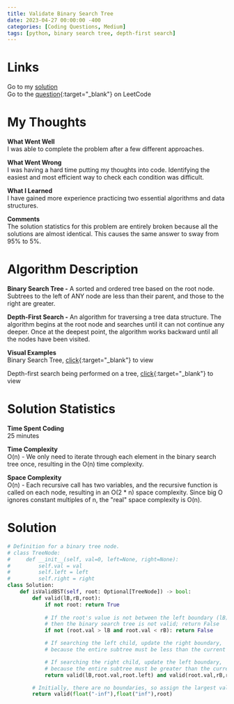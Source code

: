 ```yaml
---
title: Validate Binary Search Tree
date: 2023-04-27 00:00:00 -400
categories: [Coding Questions, Medium]
tags: [python, binary search tree, depth-first search]
---
```


# Links  

Go to my [solution](#solution)  
Go to the [question](https://leetcode.com/problems/validate-binary-search-tree/){:target="_blank"} on LeetCode  

# My Thoughts  

**What Went Well**  
I was able to complete the problem after a few different approaches.

**What Went Wrong**  
I was having a hard time putting my thoughts into code. 
Identifying the easiest and most efficient way to check each condition was difficult.

**What I Learned**  
I have gained more experience practicing two essential algorithms and data structures.

**Comments**  
The solution statistics for this problem are entirely broken because all the solutions are almost identical.
This causes the same answer to sway from 95% to 5%.

# Algorithm Description

**Binary Search Tree -** A sorted and ordered tree based on the root node. Subtrees to the left of ANY node are less than their parent, and those to the right are greater.

**Depth-First Search -** An algorithm for traversing a tree data structure. 
The algorithm begins at the root node and searches until it can not continue any deeper. 
Once at the deepest point, the algorithm works backward until all the nodes have been visited. 

**Visual Examples**  
Binary Search Tree, [click](https://cdn.programiz.com/sites/tutorial2program/files/bst-vs-not-bst.png){:target="_blank"} to view  

Depth-first search being performed on a tree, [click](https://he-s3.s3.amazonaws.com/media/uploads/9fa1119.jpg){:target="_blank"} to view  

# Solution Statistics  

**Time Spent Coding**  
25 minutes

**Time Complexity**  
O(n) - We only need to iterate through each element in the binary search tree once, resulting in the O(n) time complexity.

**Space Complexity**  
O(n) - Each recursive call has two variables, and the recursive function is called on each node, resulting in an O(2 * n) space complexity. 
Since big O ignores constant multiples of n, the "real" space complexity is O(n).

# Solution  

```python
# Definition for a binary tree node.
# class TreeNode:
#     def __init__(self, val=0, left=None, right=None):
#         self.val = val
#         self.left = left
#         self.right = right
class Solution:
    def isValidBST(self, root: Optional[TreeNode]) -> bool:
        def valid(lB,rB,root):
            if not root: return True
            
            # If the root's value is not between the left boundary (lB) and the right boundary (rB)
            # then the binary search tree is not valid; return False
            if not (root.val > lB and root.val < rB): return False

            # If searching the left child, update the right boundary,
            # because the entire subtree must be less than the current node's value

            # If searching the right child, update the left boundary,
            # because the entire subtree must be greater than the current node's value
            return valid(lB,root.val,root.left) and valid(root.val,rB,root.right)

        # Initially, there are no boundaries, so assign the largest values possible
        return valid(float("-inf"),float("inf"),root)
```
